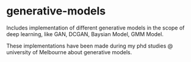 # generative-models
Includes implementation of different generative models in the scope of deep learning, like GAN, DCGAN, Baysian Model, GMM Model.

These implementations have been made during my phd studies @ university of Melbourne about generative models.
